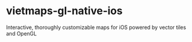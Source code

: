 # vietmaps-gl-native-ios
Interactive, thoroughly customizable maps for iOS powered by vector tiles and OpenGL
